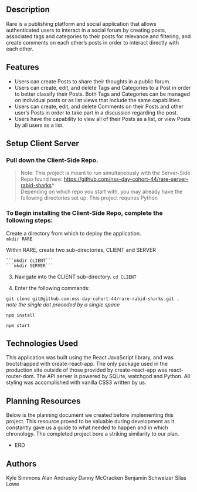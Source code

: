 ## **Description**
Rare is a publishing platform and social application that allows authenticated users to interact in a social forum by creating posts, associated tags and categories to their posts for relevance and filtering, and create comments on each other’s posts in order to interact directly with each other.
 
 
## **Features**
* Users can create Posts to share their thoughts in a public forum.
* Users can create, edit, and delete Tags and Categories to a Post in order to better classify their Posts. Both Tags and Categories can be managed on individual posts or as list views that include the same capabilities.
* Users can create, edit, and delete Comments on their Posts and other user’s Posts in order to take part in a discussion regarding the post.
* Users have the capability to view all of their Posts as a list, or view Posts by all users as a list.

## **Setup Client Server**
 
### Pull down the Client-Side Repo. 
 
>Note: This project is meant to run simultaneously with the Server-Side Repo found here: https://github.com/nss-day-cohort-44/rare-server-rabid-sharks*  
>Depending on which repo you start with, you may already have the following directories set up. 
>This project requires Python
 
### To Begin installing the Client-Side Repo, complete the following steps: 
 
Create a directory from which to deploy the application. 	
```mkdir RARE```
 
Within RARE, create two sub-directories, CLIENT and SERVER 

	```mkdir CLIENT```
	```mkdir SERVER```

3.   Navigate into the CLIENT sub-directory. 
	```cd CLIENT```

4.   Enter the following commands: 

```git clone git@github.com:nss-day-cohort-44/rare-rabid-sharks.git .```        _note the single dot preceded by a single space_
		
```npm install``` 
 
 ```npm start```
 
## **Technologies Used**
This application was built using the React JavaScript library, and was bootstrapped with create-react-app. The only package used in the production site outside of those provided by create-react-app was react-router-dom.
The API server is powered by SQLite, watchgod and Python.
All styling was accomplished with vanilla CSS3 written by us.
## **Planning Resources**
Below is the planning document we created before implementing this project. This resource proved to be valuable during development as it constantly gave us a guide to what needed to happen and in which chronology. The completed project bore a striking similarity to our plan.
* ERD
 
## **Authors**
Kyle Simmons
Alan Andrusky
Danny McCracken
Benjamin Schweizer
Silas Lowe

